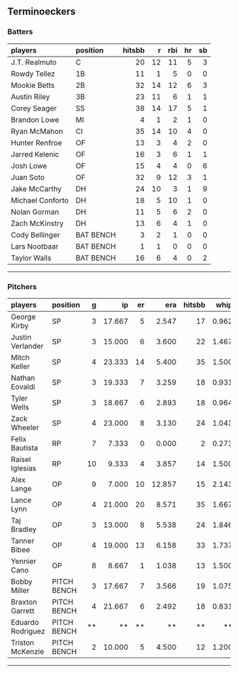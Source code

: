 ## Terminoeckers

### Batters

 
|players          |position  | hitsbb|  r| rbi| hr| sb| 
|:----------------|:---------|------:|--:|---:|--:|--:| 
|J.T. Realmuto    |C         |     20| 12|  11|  5|  3| 
|Rowdy Tellez     |1B        |     11|  1|   5|  0|  0| 
|Mookie Betts     |2B        |     32| 14|  12|  6|  3| 
|Austin Riley     |3B        |     23| 11|   6|  1|  1| 
|Corey Seager     |SS        |     38| 14|  17|  5|  1| 
|Brandon Lowe     |MI        |      4|  1|   2|  1|  0| 
|Ryan McMahon     |CI        |     35| 14|  10|  4|  0| 
|Hunter Renfroe   |OF        |     13|  3|   4|  2|  0| 
|Jarred Kelenic   |OF        |     16|  3|   6|  1|  1| 
|Josh Lowe        |OF        |     15|  4|   4|  0|  6| 
|Juan Soto        |OF        |     32|  9|  12|  3|  1| 
|Jake McCarthy    |DH        |     24| 10|   3|  1|  9| 
|Michael Conforto |DH        |     18|  5|  10|  1|  0| 
|Nolan Gorman     |DH        |     11|  5|   6|  2|  0| 
|Zach McKinstry   |DH        |     13|  6|   4|  1|  0| 
|Cody Bellinger   |BAT BENCH |      3|  2|   1|  0|  0| 
|Lars Nootbaar    |BAT BENCH |      1|  1|   0|  0|  0| 
|Taylor Walls     |BAT BENCH |     16|  6|   4|  0|  2| 

* * *

### Pitchers

 
|players           |position    |  g|     ip| er|    era| hitsbb|  whip| so|  w| sv| 
|:-----------------|:-----------|--:|------:|--:|------:|------:|-----:|--:|--:|--:| 
|George Kirby      |SP          |  3| 17.667|  5|  2.547|     17| 0.962| 20|  1|  0| 
|Justin Verlander  |SP          |  3| 15.000|  6|  3.600|     22| 1.467| 17|  0|  0| 
|Mitch Keller      |SP          |  4| 23.333| 14|  5.400|     35| 1.500| 23|  2|  0| 
|Nathan Eovaldi    |SP          |  3| 19.333|  7|  3.259|     18| 0.931| 22|  2|  0| 
|Tyler Wells       |SP          |  3| 18.667|  6|  2.893|     18| 0.964| 21|  3|  0| 
|Zack Wheeler      |SP          |  4| 23.000|  8|  3.130|     24| 1.043| 22|  2|  0| 
|Felix Bautista    |RP          |  7|  7.333|  0|  0.000|      2| 0.273| 14|  0|  6| 
|Raisel Iglesias   |RP          | 10|  9.333|  4|  3.857|     14| 1.500| 12|  1|  5| 
|Alex Lange        |OP          |  9|  7.000| 10| 12.857|     15| 2.143|  8|  1|  2| 
|Lance Lynn        |OP          |  4| 21.000| 20|  8.571|     35| 1.667| 30|  0|  0| 
|Taj Bradley       |OP          |  3| 13.000|  8|  5.538|     24| 1.846| 21|  1|  0| 
|Tanner Bibee      |OP          |  4| 19.000| 13|  6.158|     33| 1.737| 17|  2|  0| 
|Yennier Cano      |OP          |  8|  8.667|  1|  1.038|     13| 1.500|  4|  0|  0| 
|Bobby Miller      |PITCH BENCH |  3| 17.667|  7|  3.566|     19| 1.075| 19|  1|  0| 
|Braxton Garrett   |PITCH BENCH |  4| 21.667|  6|  2.492|     18| 0.831| 30|  2|  0| 
|Eduardo Rodriguez |PITCH BENCH | **|     **| **|     **|     **|    **| **| **| **| 
|Triston McKenzie  |PITCH BENCH |  2| 10.000|  5|  4.500|     12| 1.200| 15|  0|  0| 


* * *


